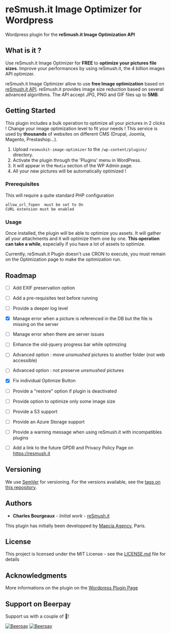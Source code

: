 # reSmush.it Image Optimizer for Wordpress

Wordpress plugin for the **reSmush.it Image Optimization API**

## What is it ?

Use reSmush.it Image Optimizer for **FREE** to **optimize your pictures file sizes**. Improve your performances by using reSmush.it, the 4 billion images API optimizer.

reSmush.it Image Optimizer allow to use **free Image optimization** based on [reSmush.it API](https://resmush.it/ "Image Optimization API, developped by Charles Bourgeaux"). reSmush.it provides image size reduction based on several advanced algorithms. The API accept JPG, PNG and GIF files up to **5MB**.

## Getting Started

This plugin includes a bulk operation to optimize all your pictures in 2 clicks ! Change your image optimization level to fit your needs !
This service is used by **thousands** of websites on different CMS (Drupal, Joomla, Magento, Prestashop...).

1. Upload `resmushit-image-optimizer` to the `/wp-content/plugins/` directory.
2. Activate the plugin through the 'Plugins' menu in WordPress.
3. It will appear in the `Media` section of the WP Admin page.
4. All your new pictures will be automatically optimized !

### Prerequisites

This will require a quite standard PHP configuration

```
allow_url_fopen  must be set to On
CURL extension must be enabled
```

### Usage

Once installed, the plugin will be able to optimize you assets. It will gather all your attachments and it will optimize them one by one. **This operation can take a while**, especially if you have a lot of assets to optimize.

Currently, reSmush.it Plugin doesn't use CRON to execute, you must remain on the Optimization page to make the optimization run.


## Roadmap
- [ ] Add EXIF preservation option
- [ ] Add a pre-requisites test before running
- [ ] Provide a deeper log level
- [X] Manage error when a picture is referenced in the DB but the file is missing on the server
- [ ] Manage error when there are server issues
- [ ] Enhance the old-jquery progress bar while optimizing
- [ ] Advanced option : move *unsmushed* pictures to another folder (not web accessible)
- [ ] Advanced option : not preserve *unsmushed* pictures
- [X] Fix individual Optimize Button
- [ ] Provide a "restore" option if plugin is deactivated
- [ ] Provide option to optimize only some image size
- [ ] Provide a S3 support
- [ ] Provide an Azure Storage support
- [ ] Provide a warning message when using reSmush.it with incompatibles plugins
- [ ] Add a link to the future GPDR and Privacy Policy Page on https://resmush.it


## Versioning

We use [SemVer](http://semver.org/) for versioning. For the versions available, see the [tags on this repository](https://github.com/charlyie/resmushit-wordpress). 

## Authors

* **Charles Bourgeaux** - *Initial work* - [reSmush.it](https://resmush.it)

This plugin has initially been developped by [Maecia Agency](https://www.maecia.com/ "Maecia Drupal & Wordpress Agency"), Paris.

## License

This project is licensed under the MIT License - see the [LICENSE.md](LICENSE.md) file for details

## Acknowledgments
More informations on the plugin on the [Wordpress Plugin Page](https://fr.wordpress.org/plugins/resmushit-image-optimizer/ "Wordpress Plugin Page")

## Support on Beerpay
Support us with a couple of :beers:!

[![Beerpay](https://beerpay.io/charlyie/resmushit-wordpress/badge.svg?style=beer-square)](https://beerpay.io/charlyie/resmushit-wordpress)  [![Beerpay](https://beerpay.io/charlyie/resmushit-wordpress/make-wish.svg?style=flat-square)](https://beerpay.io/charlyie/resmushit-wordpress?focus=wish)
